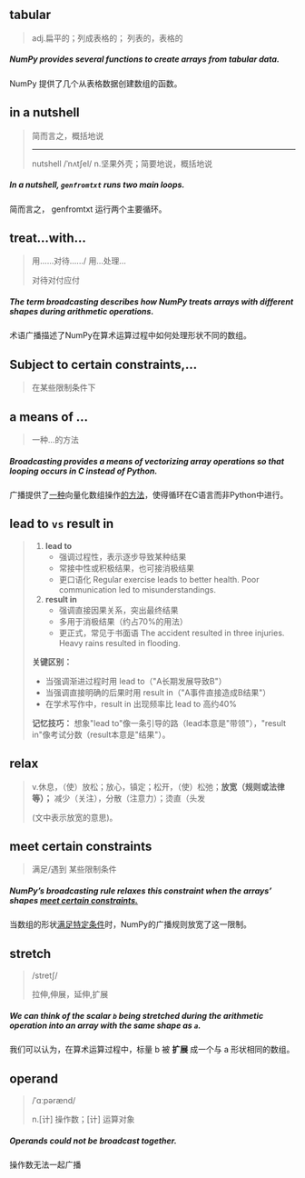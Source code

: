 ## tabular

> adj.扁平的；列成表格的； 列表的，表格的

##### NumPy provides several functions to create arrays from **tabular** data. 

NumPy 提供了几个从表格数据创建数组的函数。

## in a nutshell

> 简而言之，概括地说
>
> ---
>
> nutshell 	/ˈnʌtʃel/	n.坚果外壳；简要地说，概括地说

##### **In a nutshell**, `genfromtxt` runs two main loops. 

简而言之， genfromtxt 运行两个主要循环。

## treat...with...

> 用......对待....../ 用...处理...
>
> 对待对付应付

##### The term broadcasting describes how NumPy **treats** arrays **with** different shapes during arithmetic operations. 

术语广播描述了NumPy在算术运算过程中如何处理形状不同的数组。

## Subject to certain constraints,...

> 在某些限制条件下

## a means of ...

> 一种...的方法

##### Broadcasting provides **a means of** vectorizing array operations so that looping occurs in C instead of Python.

广播提供了<u>一种</u>向量化数组操作<u>的方法</u>，使得循环在C语言而非Python中进行。

## lead to `vs` result in

> 1. **lead to**
>    - 强调过程性，表示逐步导致某种结果
>    - 常接中性或积极结果，也可接消极结果
>    - 更口语化
>      Regular exercise leads to better health.
>      Poor communication led to misunderstandings.
> 2. **result in**
>    - 强调直接因果关系，突出最终结果
>    - 多用于消极结果（约占70%的用法）
>    - 更正式，常见于书面语
>      The accident resulted in three injuries.
>      Heavy rains resulted in flooding.
>
> **关键区别：**
>
> - 当强调渐进过程时用 lead to（"A长期发展导致B"）
> - 当强调直接明确的后果时用 result in（"A事件直接造成B结果"）
> - 在学术写作中，result in 出现频率比 lead to 高约40%
>
> **记忆技巧：**
> 想象"lead to"像一条引导的路（lead本意是"带领"），"result in"像考试分数（result本意是"结果"）。

## relax

> v.休息，（使）放松；放心，镇定；松开，（使）松弛；**放宽（规则或法律等）；** 减少（关注），分散（注意力）；烫直（头发
>
> (文中表示放宽的意思)。

## meet certain constraints

> 满足/遇到 某些限制条件

##### NumPy’s broadcasting rule **relaxes** this constraint when the arrays’ shapes <u>meet certain constraints.</u> 

当数组的形状<u>满足特定条件</u>时，NumPy的广播规则放宽了这一限制。 

## stretch

> /stretʃ/
>
> 拉伸,伸展，延伸,扩展

##### We can think of the scalar `b` being ***stretched*** during the arithmetic operation into an array with the same shape as `a`. 

我们可以认为，在算术运算过程中，标量  b 被  **扩展** 成一个与  a 形状相同的数组。 

## operand

> /ˈɑːpərænd/
>
> n.[计] 操作数；[计] 运算对象

##### **Operands** could not be broadcast together.

操作数无法一起广播
